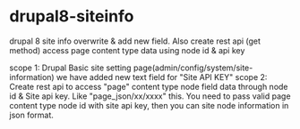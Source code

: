 # drupal8-siteinfo
drupal 8 site info overwrite &amp; add new field. Also create rest api (get method) access page content type data using node id &amp; api key

scope 1: Drupal Basic site setting page(admin/config/system/site-information) we have added new text field for "Site API KEY"
scope 2: Create rest api to access "page" content type node field data through node id & Site api key. Like "page_json/xx/xxxx" this. You need to pass valid page content type node id with site api key, then you can site node information in json format.
